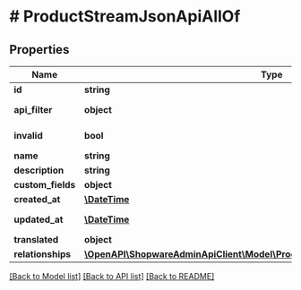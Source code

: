 # # ProductStreamJsonApiAllOf

## Properties

Name | Type | Description | Notes
------------ | ------------- | ------------- | -------------
**id** | **string** |  | [optional]
**api_filter** | **object** |  | [optional] [readonly]
**invalid** | **bool** |  | [optional] [readonly]
**name** | **string** |  |
**description** | **string** |  | [optional]
**custom_fields** | **object** |  | [optional]
**created_at** | [**\DateTime**](\DateTime.md) |  | [readonly]
**updated_at** | [**\DateTime**](\DateTime.md) |  | [optional] [readonly]
**translated** | **object** |  | [optional]
**relationships** | [**\OpenAPI\ShopwareAdminApiClient\Model\ProductStreamJsonApiAllOfRelationships**](ProductStreamJsonApiAllOfRelationships.md) |  | [optional]

[[Back to Model list]](../../README.md#models) [[Back to API list]](../../README.md#endpoints) [[Back to README]](../../README.md)
